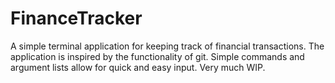 # FinanceTracker

A simple terminal application for keeping track of financial transactions.
The application is inspired by the functionality of git.
Simple commands and argument lists allow for quick and easy input.
Very much WIP.
